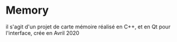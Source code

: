 # Memory
il s'agit d'un projet de carte mémoire réalisé en C++, et en Qt pour l'interface, crée en Avril 2020
